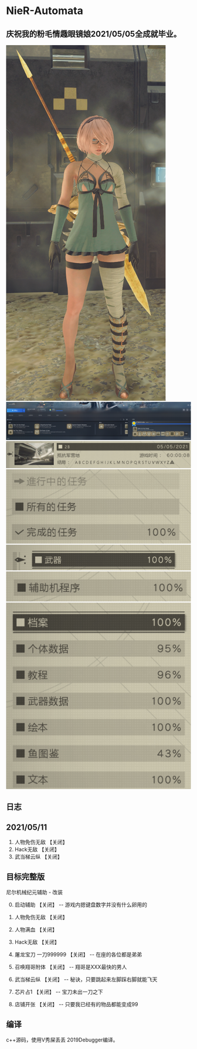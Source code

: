 NieR-Automata
===========================
## 庆祝我的粉毛情趣眼镜娘2021/05/05全成就毕业。
![a](https://github.com/xuwuorg/NieR-Automata/blob/main/img/a.png "a")
![b](https://github.com/xuwuorg/NieR-Automata/blob/main/img/b.png "b")
![c](https://github.com/xuwuorg/NieR-Automata/blob/main/img/c.png "c")
![d](https://github.com/xuwuorg/NieR-Automata/blob/main/img/d.png "d")
![e](https://github.com/xuwuorg/NieR-Automata/blob/main/img/e.png "e")
![f](https://github.com/xuwuorg/NieR-Automata/blob/main/img/f.png "f")
![g](https://github.com/xuwuorg/NieR-Automata/blob/main/img/g.png "g")

## 日志
## 2021/05/11
1. 人物免伤无敌          【关闭】
3. Hack无敌              【关闭】
6. 武当梯云纵            【关闭】

## 目标完整版
尼尔机械纪元辅助 - 改装

0. 启动辅助              【关闭】
    -- 游戏内摁键盘数字并没有什么卵用的

1. 人物免伤无敌          【关闭】
2. 人物满血              【关闭】
3. Hack无敌              【关闭】
4. 屠龙宝刀 一刀999999   【关闭】
    -- 在座的各位都是弟弟

5. 召唤翔哥附体          【关闭】
    -- 翔哥是XXX最快的男人
6. 武当梯云纵            【关闭】
    -- 秘诀，只要跳起来左脚踩右脚就能飞天
7. 芯片占1               【关闭】
    -- 宝刀未出一刀之下
8. 店铺开张              【关闭】
    -- 只要我已经有的物品都能变成99 

## 编译
c++源码，使用V秀屎丢丢 2019Debugger编译。
